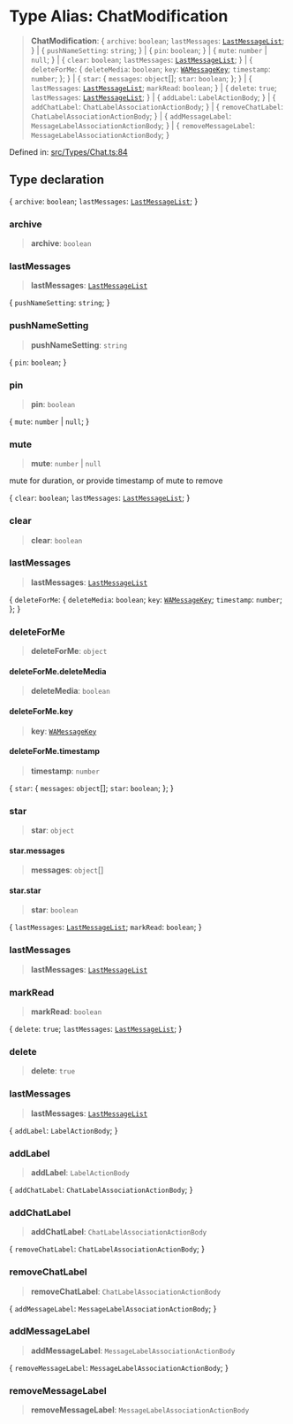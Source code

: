 # Type Alias: ChatModification

> **ChatModification**: \{ `archive`: `boolean`; `lastMessages`: [`LastMessageList`](LastMessageList.md); \} \| \{ `pushNameSetting`: `string`; \} \| \{ `pin`: `boolean`; \} \| \{ `mute`: `number` \| `null`; \} \| \{ `clear`: `boolean`; `lastMessages`: [`LastMessageList`](LastMessageList.md); \} \| \{ `deleteForMe`: \{ `deleteMedia`: `boolean`; `key`: [`WAMessageKey`](WAMessageKey.md); `timestamp`: `number`; \}; \} \| \{ `star`: \{ `messages`: `object`[]; `star`: `boolean`; \}; \} \| \{ `lastMessages`: [`LastMessageList`](LastMessageList.md); `markRead`: `boolean`; \} \| \{ `delete`: `true`; `lastMessages`: [`LastMessageList`](LastMessageList.md); \} \| \{ `addLabel`: `LabelActionBody`; \} \| \{ `addChatLabel`: `ChatLabelAssociationActionBody`; \} \| \{ `removeChatLabel`: `ChatLabelAssociationActionBody`; \} \| \{ `addMessageLabel`: `MessageLabelAssociationActionBody`; \} \| \{ `removeMessageLabel`: `MessageLabelAssociationActionBody`; \}

Defined in: [src/Types/Chat.ts:84](https://github.com/Fokusdotid/bail/blob/0fe6346a5ff68a74eb71890335c982b44e2da604/src/Types/Chat.ts#L84)

## Type declaration

\{ `archive`: `boolean`; `lastMessages`: [`LastMessageList`](LastMessageList.md); \}

### archive

> **archive**: `boolean`

### lastMessages

> **lastMessages**: [`LastMessageList`](LastMessageList.md)

\{ `pushNameSetting`: `string`; \}

### pushNameSetting

> **pushNameSetting**: `string`

\{ `pin`: `boolean`; \}

### pin

> **pin**: `boolean`

\{ `mute`: `number` \| `null`; \}

### mute

> **mute**: `number` \| `null`

mute for duration, or provide timestamp of mute to remove

\{ `clear`: `boolean`; `lastMessages`: [`LastMessageList`](LastMessageList.md); \}

### clear

> **clear**: `boolean`

### lastMessages

> **lastMessages**: [`LastMessageList`](LastMessageList.md)

\{ `deleteForMe`: \{ `deleteMedia`: `boolean`; `key`: [`WAMessageKey`](WAMessageKey.md); `timestamp`: `number`; \}; \}

### deleteForMe

> **deleteForMe**: `object`

#### deleteForMe.deleteMedia

> **deleteMedia**: `boolean`

#### deleteForMe.key

> **key**: [`WAMessageKey`](WAMessageKey.md)

#### deleteForMe.timestamp

> **timestamp**: `number`

\{ `star`: \{ `messages`: `object`[]; `star`: `boolean`; \}; \}

### star

> **star**: `object`

#### star.messages

> **messages**: `object`[]

#### star.star

> **star**: `boolean`

\{ `lastMessages`: [`LastMessageList`](LastMessageList.md); `markRead`: `boolean`; \}

### lastMessages

> **lastMessages**: [`LastMessageList`](LastMessageList.md)

### markRead

> **markRead**: `boolean`

\{ `delete`: `true`; `lastMessages`: [`LastMessageList`](LastMessageList.md); \}

### delete

> **delete**: `true`

### lastMessages

> **lastMessages**: [`LastMessageList`](LastMessageList.md)

\{ `addLabel`: `LabelActionBody`; \}

### addLabel

> **addLabel**: `LabelActionBody`

\{ `addChatLabel`: `ChatLabelAssociationActionBody`; \}

### addChatLabel

> **addChatLabel**: `ChatLabelAssociationActionBody`

\{ `removeChatLabel`: `ChatLabelAssociationActionBody`; \}

### removeChatLabel

> **removeChatLabel**: `ChatLabelAssociationActionBody`

\{ `addMessageLabel`: `MessageLabelAssociationActionBody`; \}

### addMessageLabel

> **addMessageLabel**: `MessageLabelAssociationActionBody`

\{ `removeMessageLabel`: `MessageLabelAssociationActionBody`; \}

### removeMessageLabel

> **removeMessageLabel**: `MessageLabelAssociationActionBody`
